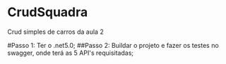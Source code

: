 # CrudSquadra
 Crud simples de carros da aula 2

#Passo 1: Ter o .net5.0;
##Passo 2: Buildar o projeto e fazer os testes no swagger, onde terá as 5 API's requisitadas;
